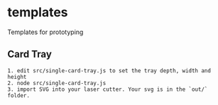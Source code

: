 # templates
Templates for prototyping

## Card Tray

```
1. edit src/single-card-tray.js to set the tray depth, width and height
2. node src/single-card-tray.js
3. import SVG into your laser cutter. Your svg is in the `out/` folder.
```
